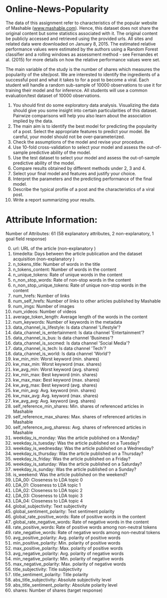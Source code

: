 # Online-News-Popularity

   The data of this assignment refer to characteristics of the popular website of Mashable (www.mashable.com). Hence, this dataset does not share the original content but some statistics associated with it. The original content be publicly accessed and retrieved using the provided urls. All sites and related data were downloaded on January 8, 2015. The estimated relative performance values were estimated by the authors using a Random Forest classifier and a rolling windows as assessment method - see Fernandes et al. (2015) for more details on how the relative performance values were set. 

   The main variable of the study is the number of shares which measures the popularity of the site/post. We are interested to identify the ingredients of a successful post and what it takes to for a post to become a viral. Each student will handle a random sub-sample of 10000 observations to use it for training their model and for inference. All students will use a common evaluation/test dataset of 10000 observations.
   
1. You should first do some exploratory data analysis. Visualizing the data should give you some insight into certain particularities of this dataset. Pairwize comparisons will help you also learn about the association implied by the data.
2. The main aim is to identify the best model for predicting the popularity of a post. Select the appropriate features to predict your model. Be careful, your model should not be over-parameterized.
3. Check the assumptions of the model and revise your procedure.
4. Use 10-fold cross-validation to select your model and assess the out-of-sample predictive ability of the model.
5. Use the test dataset to select your model and assess the out-of-sample predictive ability of the model.
6. Compare results obtained by different methods under 2, 3 and 4.
7. Select your final model and features and justify your choice.
8. Interpret the parameters and the predicting performance of the final model.
9. Describe the typical profile of a post and the characteristics of a viral post.
10. Write a report summarizing your results.

# Attribute Information:
Number of Attributes: 61 (58 explanatory attributes, 2 non-explanatory, 1 goal field response)

0. url: URL of the article (non-explanatory )
1. timedelta: Days between the article publication and the dataset acquisition (non-explanatory )
2. n_tokens_title: Number of words in the title
3. n_tokens_content: Number of words in the content
4. n_unique_tokens: Rate of unique words in the content
5. n_non_stop_words: Rate of non-stop words in the content
6. n_non_stop_unique_tokens: Rate of unique non-stop words in the content
7. num_hrefs: Number of links
8. num_self_hrefs: Number of links to other articles published by Mashable
9. num_imgs: Number of images
10. num_videos: Number of videos
11. average_token_length: Average length of the words in the content
12. num_keywords: Number of keywords in the metadata
13. data_channel_is_lifestyle: Is data channel 'Lifestyle'?
14. data_channel_is_entertainment: Is data channel 'Entertainment'?
15. data_channel_is_bus: Is data channel 'Business'?
16. data_channel_is_socmed: Is data channel 'Social Media'?
17. data_channel_is_tech: Is data channel 'Tech'?
18. data_channel_is_world: Is data channel 'World'?
19. kw_min_min: Worst keyword (min. shares)
20. kw_max_min: Worst keyword (max. shares)
21. kw_avg_min: Worst keyword (avg. shares)
22. kw_min_max: Best keyword (min. shares)
23. kw_max_max: Best keyword (max. shares)
24. kw_avg_max: Best keyword (avg. shares)
25. kw_min_avg: Avg. keyword (min. shares)
26. kw_max_avg: Avg. keyword (max. shares)
27. kw_avg_avg: Avg. keyword (avg. shares)
28. self_reference_min_shares: Min. shares of referenced articles in Mashable
29. self_reference_max_shares: Max. shares of referenced articles in Mashable
30. self_reference_avg_sharess: Avg. shares of referenced articles in Mashable
31. weekday_is_monday: Was the article published on a Monday?
32. weekday_is_tuesday: Was the article published on a Tuesday?
33. weekday_is_wednesday: Was the article published on a Wednesday?
34. weekday_is_thursday: Was the article published on a Thursday?
35. weekday_is_friday: Was the article published on a Friday?
36. weekday_is_saturday: Was the article published on a Saturday?
37. weekday_is_sunday: Was the article published on a Sunday?
38. is_weekend: Was the article published on the weekend?
39. LDA_00: Closeness to LDA topic 0
40. LDA_01: Closeness to LDA topic 1
41. LDA_02: Closeness to LDA topic 2
42. LDA_03: Closeness to LDA topic 3
43. LDA_04: Closeness to LDA topic 4
44. global_subjectivity: Text subjectivity
45. global_sentiment_polarity: Text sentiment polarity
46. global_rate_positive_words: Rate of positive words in the content
47. global_rate_negative_words: Rate of negative words in the content
48. rate_positive_words: Rate of positive words among non-neutral tokens
49. rate_negative_words: Rate of negative words among non-neutral tokens
50. avg_positive_polarity: Avg. polarity of positive words
51. min_positive_polarity: Min. polarity of positive words
52. max_positive_polarity: Max. polarity of positive words
53. avg_negative_polarity: Avg. polarity of negative words
54. min_negative_polarity: Min. polarity of negative words
55. max_negative_polarity: Max. polarity of negative words
56. title_subjectivity: Title subjectivity
57. title_sentiment_polarity: Title polarity
58. abs_title_subjectivity: Absolute subjectivity level
59. abs_title_sentiment_polarity: Absolute polarity level
60. shares: Number of shares (target response)
